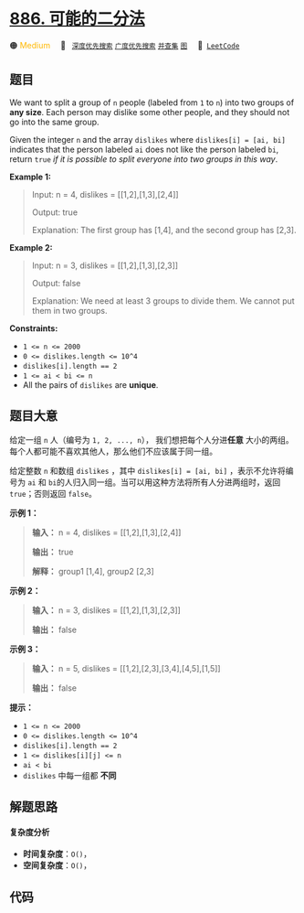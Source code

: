 # [886. 可能的二分法](https://leetcode.com/problems/possible-bipartition)

🟠 <font color=#ffb800>Medium</font>&emsp; 🔖&ensp; [`深度优先搜索`](/leetcode/outline/tag/depth-first-search.md) [`广度优先搜索`](/leetcode/outline/tag/breadth-first-search.md) [`并查集`](/leetcode/outline/tag/union-find.md) [`图`](/leetcode/outline/tag/graph.md)&emsp; 🔗&ensp;[`LeetCode`](https://leetcode.com/problems/possible-bipartition)

## 题目

We want to split a group of `n` people (labeled from `1` to `n`) into two
groups of **any size**. Each person may dislike some other people, and they
should not go into the same group.

Given the integer `n` and the array `dislikes` where `dislikes[i] = [ai, bi]`
indicates that the person labeled `ai` does not like the person labeled `bi`,
return `true` _if it is possible to split everyone into two groups in this
way_.



**Example 1:**

> Input: n = 4, dislikes = [[1,2],[1,3],[2,4]]
> 
> Output: true
> 
> Explanation: The first group has [1,4], and the second group has [2,3].

**Example 2:**

> Input: n = 3, dislikes = [[1,2],[1,3],[2,3]]
> 
> Output: false
> 
> Explanation: We need at least 3 groups to divide them. We cannot put them in two groups.

**Constraints:**

  * `1 <= n <= 2000`
  * `0 <= dislikes.length <= 10^4`
  * `dislikes[i].length == 2`
  * `1 <= ai < bi <= n`
  * All the pairs of `dislikes` are **unique**.


## 题目大意

给定一组 `n` 人（编号为 `1, 2, ..., n`）， 我们想把每个人分进**任意**
大小的两组。每个人都可能不喜欢其他人，那么他们不应该属于同一组。

给定整数 `n` 和数组 `dislikes` ，其中 `dislikes[i] = [ai, bi]` ，表示不允许将编号为 `ai` 和
`bi`的人归入同一组。当可以用这种方法将所有人分进两组时，返回 `true`；否则返回 `false`。



**示例 1：**

> 
> 
> 
> 
> 
> **输入：** n = 4, dislikes = [[1,2],[1,3],[2,4]]
> 
> **输出：** true
> 
> **解释：** group1 [1,4], group2 [2,3]
> 
> 

**示例 2：**

> 
> 
> 
> 
> 
> **输入：** n = 3, dislikes = [[1,2],[1,3],[2,3]]
> 
> **输出：** false
> 
> 

**示例 3：**

> 
> 
> 
> 
> 
> **输入：** n = 5, dislikes = [[1,2],[2,3],[3,4],[4,5],[1,5]]
> 
> **输出：** false
> 
> 



**提示：**

  * `1 <= n <= 2000`
  * `0 <= dislikes.length <= 10^4`
  * `dislikes[i].length == 2`
  * `1 <= dislikes[i][j] <= n`
  * `ai < bi`
  * `dislikes` 中每一组都 **不同**




## 解题思路

#### 复杂度分析

- **时间复杂度**：`O()`，
- **空间复杂度**：`O()`，

## 代码

```javascript

```
